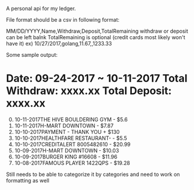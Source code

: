 A personal api for my ledger. 


File format should be a csv in following format:

MM/DD/YYYY,Name,Withdraw,Deposit,TotalRemaining
withdraw or deposit can be left balnk
TotalRemaining is optional (credit cards most likely won't have it)
ex)
10/27/2017,golang,11.67,,1233.33



Some sample output:

Date: 09-24-2017 ~ 10-11-2017
Total Withdraw: xxxx.xx  Total Deposit: xxxx.xx
=====================================
0) 10-11-2017THE HIVE BOULDERING GYM - $5.6
1) 10-11-2017H-MART DOWNTOWN - $7.87
2) 10-10-2017PAYMENT - THANK YOU + $130
3) 10-10-2017HEALTHFARE RESTAURANT-      - $5.5
4) 10-10-2017CREDITALERT 8005482610 - $20.99
5) 10-09-2017H-MART DOWNTOWN - $10.03
6) 10-09-2017BURGER KING #16608 - $11.96
7) 10-08-2017FAMOUS PLAYER 1422QPS - $19.28


Still needs to be able to categorize it by categories
and need to work on formatting as well

